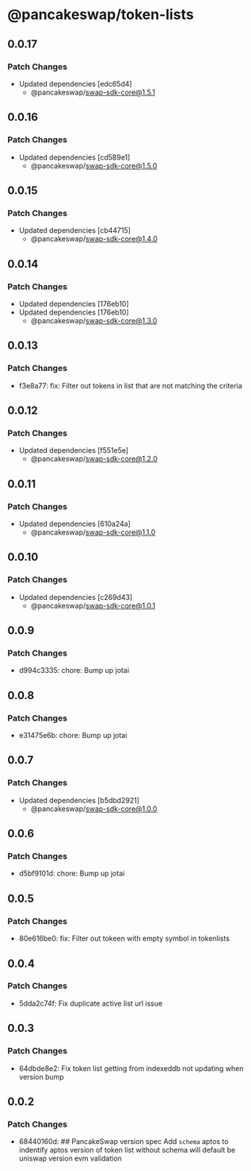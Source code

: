 # @pancakeswap/token-lists

## 0.0.17

### Patch Changes

- Updated dependencies [edc65d4]
  - @pancakeswap/swap-sdk-core@1.5.1

## 0.0.16

### Patch Changes

- Updated dependencies [cd589e1]
  - @pancakeswap/swap-sdk-core@1.5.0

## 0.0.15

### Patch Changes

- Updated dependencies [cb44715]
  - @pancakeswap/swap-sdk-core@1.4.0

## 0.0.14

### Patch Changes

- Updated dependencies [176eb10]
- Updated dependencies [176eb10]
  - @pancakeswap/swap-sdk-core@1.3.0

## 0.0.13

### Patch Changes

- f3e8a77: fix: Filter out tokens in list that are not matching the criteria

## 0.0.12

### Patch Changes

- Updated dependencies [f551e5e]
  - @pancakeswap/swap-sdk-core@1.2.0

## 0.0.11

### Patch Changes

- Updated dependencies [610a24a]
  - @pancakeswap/swap-sdk-core@1.1.0

## 0.0.10

### Patch Changes

- Updated dependencies [c269d43]
  - @pancakeswap/swap-sdk-core@1.0.1

## 0.0.9

### Patch Changes

- d994c3335: chore: Bump up jotai

## 0.0.8

### Patch Changes

- e31475e6b: chore: Bump up jotai

## 0.0.7

### Patch Changes

- Updated dependencies [b5dbd2921]
  - @pancakeswap/swap-sdk-core@1.0.0

## 0.0.6

### Patch Changes

- d5bf9101d: chore: Bump up jotai

## 0.0.5

### Patch Changes

- 80e616be0: fix: Filter out tokeen with empty symbol in tokenlists

## 0.0.4

### Patch Changes

- 5dda2c74f: Fix duplicate active list url issue

## 0.0.3

### Patch Changes

- 64dbde8e2: Fix token list getting from indexeddb not updating when version bump

## 0.0.2

### Patch Changes

- 68440160d: ## PancakeSwap version spec
  Add `schema` aptos to indentify aptos version of token list
  without schema will default be uniswap version evm validation
